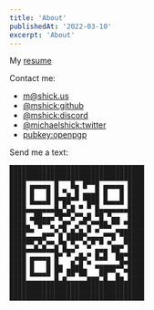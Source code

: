 ```yaml
---
title: 'About'
publishedAt: '2022-03-10'
excerpt: 'About'
---
```


My [resume](/resume/)

Contact me:

- [m@shick.us](mailto:m@shick.us)
- [@mshick\:github](https://github.com/mshick)
- [@mshick\:discord](https://discord.gg/5app8Tw6QZ)
- [@michaelshick\:twitter](https://twitter.com/michaelshick)
- [pubkey\:openpgp](https://keys.openpgp.org/vks/v1/by-fingerprint/A92EF69D40980EBA7972D949ADF5BC9704BB4A61)

Send me a text:

```qrcode
█████████████████████████████████
█████████████████████████████████
████ ▄▄▄▄▄ █   █▄ █▀▀█ ▄▄▄▄▄ ████
████ █   █ █ ▀▄ █ ▄▄▄█ █   █ ████
████ █▄▄▄█ █▀██▀▀ ▀███ █▄▄▄█ ████
████▄▄▄▄▄▄▄█▄▀▄█ ▀ ▀ █▄▄▄▄▄▄▄████
████ ▄██▄▄▄▀█▀▀▄▀▀▄█ ▀█ ▀▄▄  ████
████▄ ▀█▀▀▄ ▄█▀ ▄▀▀▄▀▀██▄▀▀ ▀████
████▀▀  ▄▄▄▀▄▀▄█▄█▄▀ ▀ ▄▄▄▀██████
██████▀█▀▄▄ █▄▀█▀▀▄▀█▀█ ▄▀  █████
████▄▄█▄█▄▄█ █▄▄▀  ▀ ▄▄▄ ██▀ ████
████ ▄▄▄▄▄ █▀ ▀ ▄█▄▀ █▄█  ██▀████
████ █   █ █▄  █▄█ ▀ ▄▄▄▄▄▄█▀████
████ █▄▄▄█ █▀ ██▀██   ██▀▀▄ ▀████
████▄▄▄▄▄▄▄█▄█▄▄▄▄▄███▄█▄▄██▄████
█████████████████████████████████
█████████████████████████████████
```
